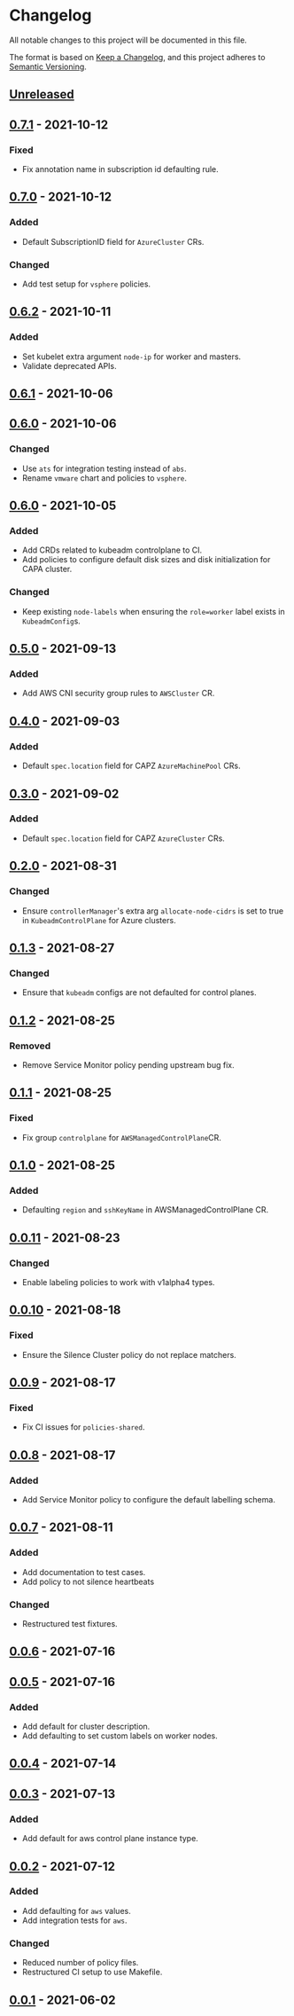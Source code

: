 # Changelog

All notable changes to this project will be documented in this file.

The format is based on [Keep a Changelog](https://keepachangelog.com/en/1.0.0/),
and this project adheres to [Semantic Versioning](https://semver.org/spec/v2.0.0.html).

## [Unreleased]

## [0.7.1] - 2021-10-12

### Fixed

- Fix annotation name in subscription id defaulting rule.

## [0.7.0] - 2021-10-12

### Added

- Default SubscriptionID field for `AzureCluster` CRs. 

### Changed

- Add test setup for `vsphere` policies.

## [0.6.2] - 2021-10-11

### Added

- Set kubelet extra argument `node-ip` for worker and masters.
- Validate deprecated APIs.

## [0.6.1] - 2021-10-06

## [0.6.0] - 2021-10-06

### Changed

- Use `ats` for integration testing instead of `abs`.
- Rename `vmware` chart and policies to `vsphere`.

## [0.6.0] - 2021-10-05

### Added

- Add CRDs related to kubeadm controlplane to CI.
- Add policies to configure default disk sizes and disk initialization for CAPA cluster.

### Changed

- Keep existing `node-labels` when ensuring the `role=worker` label exists in `KubeadmConfig`s.

## [0.5.0] - 2021-09-13

### Added

- Add AWS CNI security group rules to `AWSCluster` CR.

## [0.4.0] - 2021-09-03

### Added

- Default `spec.location` field for CAPZ `AzureMachinePool` CRs.

## [0.3.0] - 2021-09-02

### Added

- Default `spec.location` field for CAPZ `AzureCluster` CRs.

## [0.2.0] - 2021-08-31

### Changed

- Ensure `controllerManager`'s extra arg `allocate-node-cidrs` is set to true in `KubeadmControlPlane` for Azure clusters.

## [0.1.3] - 2021-08-27

### Changed

- Ensure that `kubeadm` configs are not defaulted for control planes.

## [0.1.2] - 2021-08-25

### Removed

- Remove Service Monitor policy pending upstream bug fix.

## [0.1.1] - 2021-08-25

### Fixed

- Fix group `controlplane` for `AWSManagedControlPlane`CR.

## [0.1.0] - 2021-08-25

### Added

- Defaulting `region` and `sshKeyName` in AWSManagedControlPlane CR.

## [0.0.11] - 2021-08-23

### Changed

- Enable labeling policies to work with v1alpha4 types.

## [0.0.10] - 2021-08-18

### Fixed

- Ensure the Silence Cluster policy do not replace matchers.

## [0.0.9] - 2021-08-17

### Fixed

- Fix CI issues for `policies-shared`.

## [0.0.8] - 2021-08-17

### Added

- Add Service Monitor policy to configure the default labelling schema.

## [0.0.7] - 2021-08-11

### Added

- Add documentation to test cases.
- Add policy to not silence heartbeats

### Changed

- Restructured test fixtures.

## [0.0.6] - 2021-07-16

## [0.0.5] - 2021-07-16

### Added

- Add default for cluster description.
- Add defaulting to set custom labels on worker nodes.

## [0.0.4] - 2021-07-14

## [0.0.3] - 2021-07-13

### Added

- Add default for aws control plane instance type.

## [0.0.2] - 2021-07-12

### Added

- Add defaulting for `aws` values.
- Add integration tests for `aws`.

### Changed

- Reduced number of policy files.
- Restructured CI setup to use Makefile.

## [0.0.1] - 2021-06-02

[Unreleased]: https://github.com/giantswarm/kyverno-policies/compare/v0.7.1...HEAD
[0.7.1]: https://github.com/giantswarm/kyverno-policies/compare/v0.7.0...v0.7.1
[0.7.0]: https://github.com/giantswarm/kyverno-policies/compare/v0.6.2...v0.7.0
[0.6.2]: https://github.com/giantswarm/kyverno-policies/compare/v0.6.1...v0.6.2
[0.6.1]: https://github.com/giantswarm/kyverno-policies/compare/v0.6.0...v0.6.1
[0.6.0]: https://github.com/giantswarm/kyverno-policies/compare/v0.6.0...v0.6.0
[0.6.0]: https://github.com/giantswarm/kyverno-policies/compare/v0.5.0...v0.6.0
[0.5.0]: https://github.com/giantswarm/kyverno-policies/compare/v0.4.0...v0.5.0
[0.4.0]: https://github.com/giantswarm/kyverno-policies/compare/v0.3.0...v0.4.0
[0.3.0]: https://github.com/giantswarm/kyverno-policies/compare/v0.2.0...v0.3.0
[0.2.0]: https://github.com/giantswarm/kyverno-policies/compare/v0.1.3...v0.2.0
[0.1.3]: https://github.com/giantswarm/kyverno-policies/compare/v0.1.2...v0.1.3
[0.1.2]: https://github.com/giantswarm/kyverno-policies/compare/v0.1.1...v0.1.2
[0.1.1]: https://github.com/giantswarm/kyverno-policies/compare/v0.1.0...v0.1.1
[0.1.0]: https://github.com/giantswarm/kyverno-policies/compare/v0.0.11...v0.1.0
[0.0.11]: https://github.com/giantswarm/kyverno-policies/compare/v0.0.10...v0.0.11
[0.0.10]: https://github.com/giantswarm/kyverno-policies/compare/v0.0.9...v0.0.10
[0.0.9]: https://github.com/giantswarm/kyverno-policies/compare/v0.0.8...v0.0.9
[0.0.8]: https://github.com/giantswarm/kyverno-policies/compare/v0.0.9...v0.0.8
[0.0.7]: https://github.com/giantswarm/kyverno-policies/compare/v0.0.6...v0.0.7
[0.0.6]: https://github.com/giantswarm/kyverno-policies/compare/v0.0.5...v0.0.6
[0.0.5]: https://github.com/giantswarm/kyverno-policies/compare/v0.0.4...v0.0.5
[0.0.4]: https://github.com/giantswarm/kyverno-policies/compare/v0.0.3...v0.0.4
[0.0.3]: https://github.com/giantswarm/kyverno-policies/compare/v0.0.2...v0.0.3
[0.0.2]: https://github.com/giantswarm/kyverno-policies/compare/v0.0.1...v0.0.2
[0.0.1]: https://github.com/giantswarm/kyverno-policies/releases/tag/v0.0.1
